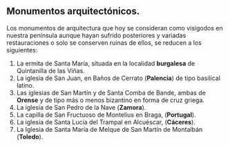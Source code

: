 ## Monumentos arquitectónicos.
Los monumentos de arquitectura que hoy se consideran como visigodos en nuestra península aunque hayan sufrido posteriores y variadas restauraciones o solo se conserven ruinas de ellos, se reducen a los siguientes:

1.	La ermita de Santa María, situada en la localidad __burgalesa__ de Quintanilla de las Viñas.
2.	La iglesia de San Juan, en Baños de Cerrato (__Palencia__) de tipo basilical latino.
3.	Las iglesias de San Martín y de Santa Comba de Bande, ambas de __Orense__ y de tipo más o menos bizantino en forma de cruz griega.
4.	La iglesia de San Pedro de la Nave (**Zamora**).
5.	La capilla de San Fructuoso de Montelius en Braga, (**Portugal**).
6.	La iglesia de Santa Lucía del Trampal en Alcuéscar, (**Cáceres**).
7.	La Iglesia de Santa María de Melque de San Martín de Montalbán (__Toledo__).
